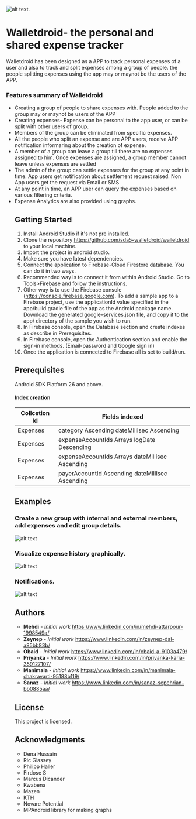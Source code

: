 ![alt text](https://github.com/sda5-walletdroid/walletdroid/blob/master/SnapshotsReadme/logowallet.gif ).   

# Walletdroid- the personal and shared expense tracker

Walletdroid has been designed as a APP to track personal expenses of a user and also to track and split expenses among a group of people. the people splitting expenses using the app may or maynot be the users of the APP.

<h3> Features summary of Walletdroid</h3>
<ul>
<li>Creating a group of people to share expenses with. People added to the group may or maynot be users of the APP</li>
<li>Creating expenses- Expense can be personal to the app user, or can be split with other users of group.</li>
<li>Members of the group can be eliminated from specific expenses. </li>
<li>All the people who split an expense and are APP users, receive APP notification informaring about the creation of expense.
<li>A member of a group can leave a group till there are no expenses assigned to him. Once expenses are assigned, a group member cannot leave unless expenses are settled</li>
<li>The admin of the group can settle expenses for the group at any point in time. App users get notification about settlement request raised.
Non App users get the request via Email or SMS</li>
<li>At any point in time, an APP user can query the expenses based on various filtering criteria.</li>
<li>Expense Analytics are also provided using graphs.</li>

## Getting Started


1. Install Android Studio if it's not pre installed.
2. Clone the repository https://github.com/sda5-walletdroid/walletdroid to your local machine.
3. Import the project in android studio.
4. Make sure you have latest dependencies.
5. Connect the application to Firebase-Cloud Firestore database. You can do it in two ways.
6. Recommended way is to connect it from within Android Studio. Go to Tools>Firebase and follow the
instructions.
7. Other way is to use the Firebase console (https://console.firebase.google.com). To add a sample app
to a Firebase project, use the applicationId value specified in the app/build.gradle file of the app as
the Android package name. Download the generated google-services.json file, and copy it to the app/
directory of the sample you wish to run.
8. In Firebase console, open the Database section and create indexes as describe in Prerequisites.
9. In Firebase console, open the Authentication section and enable the sign-in methods. (Email-password
and Google sign in)
10. Once the application is connected to Firebase all is set to build/run.


## Prerequisites
Android SDK Platform 26 and above.
#### Index creation

| Collcetion Id 	| Fields indexed                                  	|
|---------------	|-------------------------------------------------	|
| Expenses      	| category Ascending dateMillisec Ascending       	|
| Expenses      	| expenseAccountIds Arrays logDate Descending     	|
| Expenses      	| expenseAccountIds Arrays dateMillisec Ascending 	|
| Expenses      	| payerAccountId Ascending dateMillisec Ascending 	|

## Examples

### Create a new group with internal and external members, add expenses and edit group details.  

![alt text](https://github.com/sda5-walletdroid/walletdroid/blob/master/SnapshotsReadme/walletGroup4.png )   

### Visualize expense history graphically.   

![alt text](https://github.com/sda5-walletdroid/walletdroid/blob/master/SnapshotsReadme/walletGraph.png )   

### Notifications.   

![alt text](https://github.com/sda5-walletdroid/walletdroid/blob/master/SnapshotsReadme/notifications2.png )   


## Authors

* **Mehdi** - *Initial work* <https://www.linkedin.com/in/mehdi-attarpour-1998549a/>
* **Zeynep** - *Initial work* <https://www.linkedin.com/in/zeynep-dal-a85bb83b/>
* **Obaid** - *Initial work* <https://www.linkedin.com/in/obaid-a-9103a479/>
* **Priyanka** - *Initial work* <https://www.linkedin.com/in/priyanka-karia-359127107/>
* **Manimala** - *Initial work* <https://www.linkedin.com/in/manimala-chakravarti-95188b119/>
* **Sanaz** - *Initial work* <https://www.linkedin.com/in/sanaz-sepehrian-bb0885aa/>


## License

This project is licensed.

## Acknowledgments

* Dena Hussain
* Ric Glassey
* Philipp Haller
* Firdose S
* Marcus Dicander
* Kwabena
* Mazen
* KTH
* Novare Potential
* MPAndroid library for making graphs
